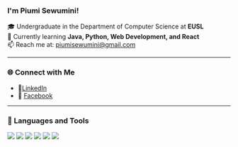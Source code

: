 
### I'm **Piumi Sewumini**!  
🎓 Undergraduate in the Department of Computer Science at **EUSL**  
🌱 Currently learning **Java, Python, Web Development, and React**  
📫 Reach me at: [piumisewumini@gmail.com](mailto:piumisewumini@gmail.com)

---

### 🌐 Connect with Me

- 💼[LinkedIn](https://www.linkedin.com/in/piyumi-sewumini-849a0225a/)
- 📘 [Facebook](https://www.facebook.com/YOUR-FACEBOOK-USERNAME)


---

### 🚀 Languages and Tools

<p align="left">
  <img src="https://img.shields.io/badge/-Java-007396?style=flat&logo=java&logoColor=white"/>
  <img src="https://img.shields.io/badge/-Python-3776AB?style=flat&logo=python&logoColor=white"/>
  <img src="https://img.shields.io/badge/-HTML5-E34F26?style=flat&logo=html5&logoColor=white"/>
  <img src="https://img.shields.io/badge/-CSS3-1572B6?style=flat&logo=css3&logoColor=white"/>
  <img src="https://img.shields.io/badge/-JavaScript-F7DF1E?style=flat&logo=javascript&logoColor=black"/>
  <img src="https://img.shields.io/badge/-React-20232A?style=flat&logo=react&logoColor=61DAFB"/>
</p>


